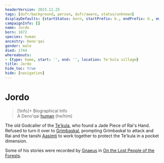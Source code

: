 ```yaml
---
headerVersion: 2023.11.25
tags: [dufr/background, person, dufr/aware, status/unknown]
displayDefaults: {startStatus: born, startPrefix: b., endPrefix: d., endStatus: died}
campaignInfo: []
name: Jordo
born: 1672
species: human
ancestry: Deno'qai
gender: male
died: 1744
whereabouts:
- {type: home, start: '', end: '', location: Te'kula village}
title: Jordo
hide_toc: true
hide: [navigation]
---
```

# Jordo
>[!info]+ Biographical Info  
> A Deno'qai [human](<../../species/humans/humans.md>) (he/him)  
>   
>> 

The old Godcaller of the [Te'kula](<../../groups/deno-qai/te-kula.md>), who found a Jade Piece of Rai's Hand. Refused to turn it over to [Grimbaskal](<../other-nonhumans/mezzar.md>), prompting Grimbaskal to attack and Rai and the tanshi [Aasimti](<../../cosmology/gods/tanshi/aasimti.md>) to work together to protect the Te'kula in a pocket dimension. 

Some of his stories were recorded by [Gnaeus](<../chardonians/gnaeus.md>) in [On the Lost People of the Forests](<../../things/books/on-the-lost-people-of-the-forests.md>). 